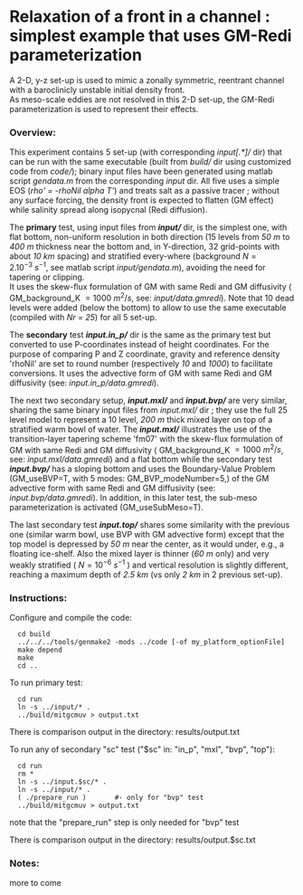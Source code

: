 Relaxation of a front in a channel : simplest example that uses GM-Redi parameterization
================================================================================

A 2-D, y-z set-up is used to mimic a zonally symmetric, reentrant channel with a baroclinicly unstable initial density front.<br>
As meso-scale eddies are not resolved in this 2-D set-up, the GM-Redi parameterization is used to represent their effects.

### Overview:
This experiment contains 5 set-up (with corresponding *input[.\*]/* dir) that can be run with
the same executable (built from *build/* dir using customized code from *code/*);
binary input files have been generated using matlab script *gendata.m*
from the corresponding *input* dir.
All five uses a simple EOS (*rho' = -rhoNil alpha T'*) and treats salt as a passive tracer ;
without any surface forcing, the density front is expected to flatten (GM effect)
while salinity spread along isopycnal (Redi diffusion).

The **primary** test, using input files from ***input/*** dir, is the simplest one, with flat bottom,
non-uniform resolution in both direction (15 levels from *50 m* to *400 m* thickness
near the bottom and, in Y-direction, 32 grid-points with about *10 km* spacing)
and stratified every-where (background $N = 2.10^{-3} ~s^{-1}$, see matlab script *input/gendata.m*),
avoiding the need for tapering or clipping.<br>
It uses the skew-flux formulation of GM with same Redi and GM diffusivity
( GM_background_K $= 1000 ~m^2/s$, see: *input/data.gmredi*).
Note that 10 dead levels were added (below the bottom) to allow to use the same
executable (compiled with *Nr = 25*) for all 5 set-up.

The **secondary** test ***input.in_p/*** dir is the same as the
primary test but converted to use P-coordinates instead of height coordinates.
For the purpose of comparing P and Z coordinate, gravity and reference density
'rhoNil' are set to round number (respectively *10* and *1000*) to facilitate conversions.
It uses the advective form of GM with same Redi and GM diffusivity
(see: *input.in_p/data.gmredi*).

The next two secondary setup, ***input.mxl/*** and ***input.bvp/*** are very similar,
sharing the same binary input files from *input.mxl/* dir ; they use the full
25 level model to represent a 10 level, *200 m* thick mixed layer on top of a stratified warm bowl of water.
The ***input.mxl/*** illustrates the use of the transition-layer tapering scheme 'fm07'
with the skew-flux formulation of GM with same Redi and GM diffusivity
( GM_background_K $= 1000 ~m^2/s$, see: *input.mxl/data.gmredi*) and a flat bottom
while the secondary test ***input.bvp/*** has a sloping bottom and uses the
Boundary-Value Problem (GM_useBVP=T, with 5 modes: GM_BVP_modeNumber=5,)
of the GM advective form with same Redi and GM diffusivity (see: *input.bvp/data.gmredi*).
In addition, in this later test, the sub-meso parameterization is activated (GM_useSubMeso=T).

The last secondary test ***input.top/*** shares some similarity with the previous one
(similar warm bowl, use BVP with GM advective form) except that the top model is depressed by
*50 m* near the center, as it would under, e.g., a floating ice-shelf.
Also the mixed layer is thinner (*60 m* only) and very weakly stratified ( $N = 10^{-6} ~s^{-1}$ )
and vertical resolution is slightly different, reaching a maximum depth of *2.5 km*
(vs only *2 km* in 2 previous set-up).

### Instructions:
Configure and compile the code:
```
  cd build
  ../../../tools/genmake2 -mods ../code [-of my_platform_optionFile]
  make depend
  make
  cd ..
```

To run primary test:
```
  cd run
  ln -s ../input/* .
  ../build/mitgcmuv > output.txt
```

There is comparison output in the directory:
  results/output.txt

To run any of secondary "sc" test ("$sc" in: "in_p", "mxl", "bvp", "top"):
```
  cd run
  rm *
  ln -s ../input.$sc/* .
  ln -s ../input/* .
  ( ./prepare_run )       #- only for "bvp" test
  ../build/mitgcmuv > output.txt
```
note that the "prepare_run" step is only needed for "bvp" test

There is comparison output in the directory:
  results/output.$sc.txt

### Notes:
  more to come
